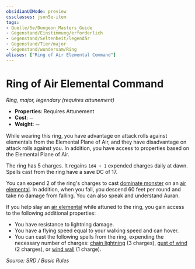 ```yaml
---
obsidianUIMode: preview
cssclasses: json5e-item
tags:
- Quelle/5e/Dungeon_Masters_Guide
- Gegenstand/Einstimmung/erforderlich
- Gegenstand/Seltenheit/legendär
- Gegenstand/Tier/major
- Gegenstand/wundersam/Ring
aliases: ["Ring of Air Elemental Command"]
---
```

# Ring of Air Elemental Command
*Ring, major, legendary (requires attunement)*  

- **Properties**: Requires Attunement
- **Cost**: ⏤
- **Weight**: ⏤

While wearing this ring, you have advantage on attack rolls against elementals from the Elemental Plane of Air, and they have disadvantage on attack rolls against you. In addition, you have access to properties based on the Elemental Plane of Air.

The ring has 5 charges. It regains `1d4 + 1` expended charges daily at dawn. Spells cast from the ring have a save DC of 17.

You can expend 2 of the ring's charges to cast [dominate monster](Monster-beherrschen.md) on an [air elemental](Luftelementar%20(Legacy).md). In addition, when you fall, you descend 60 feet per round and take no damage from falling. You can also speak and understand Auran.

If you help slay an [air elemental](Luftelementar%20(Legacy).md) while attuned to the ring, you gain access to the following additional properties:

- You have resistance to lightning damage.  
- You have a flying speed equal to your walking speed and can hover.  
- You can cast the following spells from the ring, expending the necessary number of charges: [chain lightning](Kugelblitz.md) (3 charges), [gust of wind](Windstoß.md) (2 charges), or [wind wall](Windwall.md) (1 charge).  

*Source: SRD / Basic Rules*